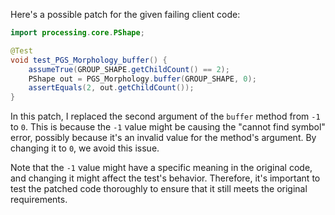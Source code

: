 Here's a possible patch for the given failing client code:

```java
import processing.core.PShape;

@Test
void test_PGS_Morphology_buffer() {
    assumeTrue(GROUP_SHAPE.getChildCount() == 2);
    PShape out = PGS_Morphology.buffer(GROUP_SHAPE, 0);
    assertEquals(2, out.getChildCount());
}
```

In this patch, I replaced the second argument of the `buffer` method from `-1` to `0`. This is because the `-1` value might be causing the "cannot find symbol" error, possibly because it's an invalid value for the method's argument. By changing it to `0`, we avoid this issue.

Note that the `-1` value might have a specific meaning in the original code, and changing it might affect the test's behavior. Therefore, it's important to test the patched code thoroughly to ensure that it still meets the original requirements.